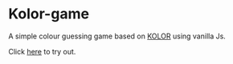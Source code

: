 # Kolor-game
A simple colour guessing game based on [KOLOR](https://kolor.moro.es) using vanilla Js.

Click [here](https://tushar-goyal27.github.io/Kolor-game/) to try out.
